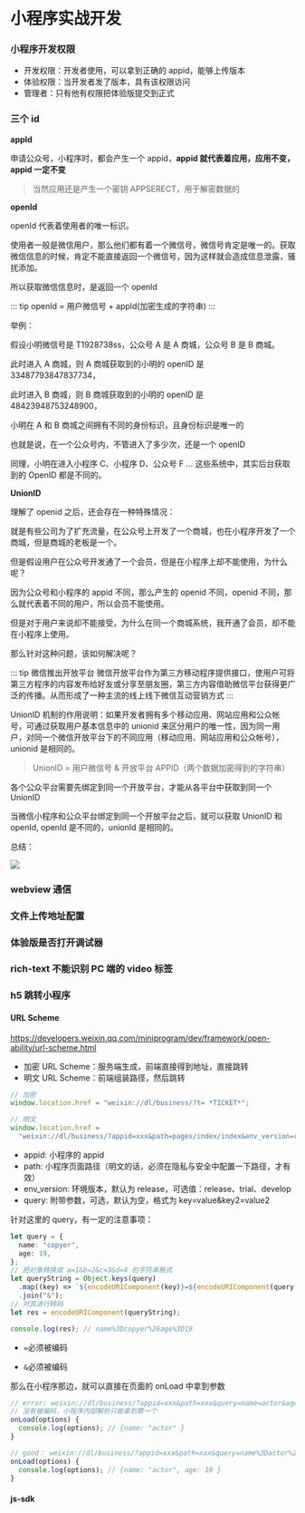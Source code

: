 # 小程序实战开发

### 小程序开发权限

- 开发权限：开发者使用，可以拿到正确的 appid，能够上传版本
- 体验权限：当开发者发了版本，具有该权限访问
- 管理者：只有他有权限把体验版提交到正式

### 三个 id

**appId**

申请公众号，小程序时，都会产生一个 appid，**appid 就代表着应用，应用不变，appid 一定不变**

> 当然应用还是产生一个密钥 APPSERECT，用于解密数据的

**openId**

openId 代表着使用者的唯一标识。

使用者一般是微信用户，那么他们都有着一个微信号，微信号肯定是唯一的。获取微信信息的时候，肯定不能直接返回一个微信号，因为这样就会造成信息泄露，骚扰添加。

所以获取微信信息时，是返回一个 openId

::: tip openId = 用户微信号 + appId(加密生成的字符串)
:::

举例：

假设小明微信号是 T1928738ss，公众号 A 是 A 商城，公众号 B 是 B 商城。

此时进入 A 商城，则 A 商城获取到的小明的 openID 是 33487793847837734，

此时进入 B 商城，则 B 商城获取到的小明的 openID 是 48423948753248900，

小明在 A 和 B 商城之间拥有不同的身份标识，且身份标识是唯一的

也就是说，在一个公众号内，不管进入了多少次，还是一个 openID

同理，小明在进入小程序 C、小程序 D、公众号 F ... 这些系统中，其实后台获取到的 OpenID 都是不同的。

**UnionID**

理解了 openid 之后，还会存在一种特殊情况：

就是有些公司为了扩充流量，在公众号上开发了一个商城，也在小程序开发了一个商城，但是商城的老板是一个。

但是假设用户在公众号开发通了一个会员，但是在小程序上却不能使用，为什么呢？

因为公众号和小程序的 appid 不同，那么产生的 openid 不同，openid 不同，那么就代表着不同的用户，所以会员不能使用。

但是对于用户来说却不能接受，为什么在同一个商城系统，我开通了会员，却不能在小程序上使用。

那么针对这种问题，该如何解决呢？

::: tip 微信推出开放平台
微信开放平台作为第三方移动程序提供接口，使用户可将第三方程序的内容发布给好友或分享至朋友圈，第三方内容借助微信平台获得更广泛的传播。从而形成了一种主流的线上线下微信互动营销方式
:::

UnionID 机制的作用说明：如果开发者拥有多个移动应用、网站应用和公众帐号，可通过获取用户基本信息中的 unionid 来区分用户的唯一性，因为同一用户，对同一个微信开放平台下的不同应用（移动应用、网站应用和公众帐号），unionid 是相同的。

> UnionID = 用户微信号 & 开放平台 APPID（两个数据加密得到的字符串）

各个公众平台需要先绑定到同一个开放平台，才能从各平台中获取到同一个 UnionID

当微信小程序和公众平台绑定到同一个开放平台之后，就可以获取 UnionID 和 openId, openId 是不同的，unionId 是相同的。

总结：

<img src="/images/frames/mini/03_wx1.png" />

### webview 通信

### 文件上传地址配置

### 体验版是否打开调试器

### rich-text 不能识别 PC 端的 video 标签

### h5 跳转小程序

#### URL Scheme

https://developers.weixin.qq.com/miniprogram/dev/framework/open-ability/url-scheme.html

- 加密 URL Scheme：服务端生成，前端直接得到地址，直接跳转
- 明文 URL Scheme：前端组装路径，然后跳转

```ts
// 加密
window.location.href = "weixin://dl/business/?t= *TICKET*";

// 明文
window.location.href =
  "weixin://dl/business/?appid=xxx&path=pages/index/index&env_version=release";
```

- appid: 小程序的 appid
- path: 小程序页面路径（明文的话，必须在隐私与安全中配置一下路径，才有效）
- env_version: 环境版本，默认为 release，可选值：release、trial、develop
- query: 附带参数，可选，默认为空，格式为 key=value&key2=value2

针对这里的 query，有一定的注意事项：

```ts
let query = {
  name: "copyer",
  age: 19,
};
// 把对象转换成 a=1&b=2&c=3&d=4 的字符串格式
let queryString = Object.keys(query)
  .map((key) => `${encodeURIComponent(key)}=${encodeURIComponent(query[key])}`)
  .join("&");
// 对其进行转码
let res = encodeURIComponent(queryString);

console.log(res); // name%3Dcopyer%26age%3D19
```

- `=`必须被编码

- `&`必须被编码

那么在小程序那边，就可以直接在页面的 onLoad 中拿到参数

```ts
// error: weixin://dl/business/?appid=xxx&path=xxx&query=name=actor&age=19
// 没有被编码，小程序内部解析只能拿到第一个
onLoad(options) {
  console.log(options); // {name: "actor" }
}

// good： weixin://dl/business/?appid=xxx&path=xxx&query=name%3Dactor%26age%3D19
onLoad(options) {
  console.log(options); // {name: "actor", age: 19 }
}
```

#### js-sdk
